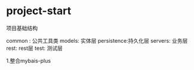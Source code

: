 # project-start
项目基础结构

common : 公共工具类
models: 实体层
persistence:持久化层
servers: 业务层
rest: rest层
test: 测试层

1.整合mybais-plus